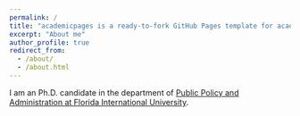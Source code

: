 ```yaml
---
permalink: /
title: "academicpages is a ready-to-fork GitHub Pages template for academic personal websites"
excerpt: "About me"
author_profile: true
redirect_from: 
  - /about/
  - /about.html
---
```



I am an Ph.D. candidate in the department of [Public Policy and Administration at Florida International University](https://pa.fiu.edu/). 
